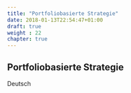 ```yaml
---
title: "Portfoliobasierte Strategie"
date: 2018-01-13T22:54:47+01:00
draft: true
weight : 22
chapter: true
---
```

## Portfoliobasierte Strategie 
Deutsch